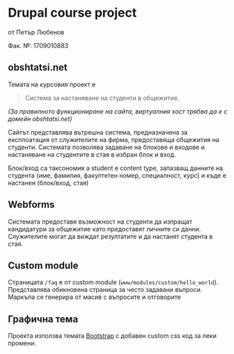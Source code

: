 # Drupal course project

от Петър Любенов

Фак. №: 1709010883

## obshtatsi.net

Темата на курсовия проект е 
> Система за настаняване на студенти в общежитие. 

*(За правилното функциониране на сайта, виртуалния хост трябва да е с домейн obshtatsi.net)*

Сайтът представлява вътрешна система, предназначена за експлоатация от служителите на фирма, предоставяща общежития на студенти. Системата позволява задаване на блокове и входове и настаняване на студентите в стая в избран блок и вход.

Блок/вход са таксономия а student е content type, запазващ данните на студента (име, фамилия, факултетен номер, специалност, курс) и къде е настанен (блок/вход, стая)


## Webforms 

Системата предоставя възможност на студенти да изпращат кандидатури за общежитие като предоставят личните си данни. Служителите могат да виждат резултатите и да настанят студента в стая.

## Custom module

Страницата `/faq` е от custom module (`www/modules/custom/hello_world`). Представлява обикновена страница за често задавани въпроси. Маркъпа се генерира от масив с въпросите и отговорите

## Графична тема

Проекта използва темата [Bootstrap](https://www.drupal.org/project/bootstrap) с добавен custom css код за леки промени.
